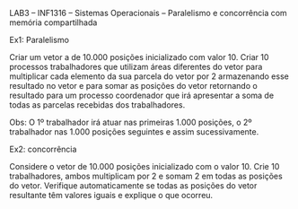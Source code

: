 LAB3 – INF1316 – Sistemas Operacionais – Paralelismo e concorrência com memória compartilhada

Ex1: Paralelismo

Criar um vetor a de 10.000 posições inicializado com valor 10. Criar 10 processos trabalhadores que utilizam áreas diferentes do vetor para multiplicar cada elemento da sua parcela do vetor por 2 armazenando esse resultado no vetor e para somar as posições do vetor retornando o resultado para um processo coordenador que irá apresentar a soma de todas as parcelas recebidas dos trabalhadores.

Obs: O 1º trabalhador irá atuar nas primeiras 1.000 posições, o 2º trabalhador nas 1.000 posições seguintes e assim sucessivamente.

Ex2: concorrência

Considere o vetor de 10.000 posições inicializado com o valor 10. Crie 10 trabalhadores, ambos multiplicam por 2 e somam 2 em todas as posições do vetor. Verifique automaticamente se todas as posições do vetor resultante têm valores iguais e explique o que ocorreu.